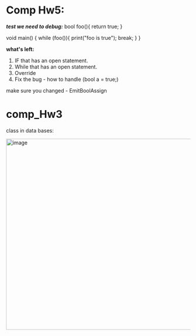 
# Comp Hw5:

***test we need to debug:***
bool foo(){
        return true;
}

void main() {
        while (foo()){
                print("foo is true");
                break;
        }
}

**what's left:**
1. IF that has an open statement.
2. While that has an open statement.
5. Override
6. Fix the bug - how to handle (bool a = true;)

make sure you changed - EmitBoolAssign








# comp_Hw3



    
class in data bases:

<img width="521" alt="image" src="https://github.com/ronyju/comp_Hw3/assets/80697658/ab705903-9175-47f4-8b7c-e04eea8c8d71">

